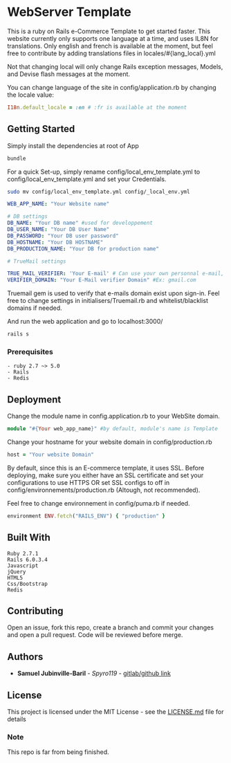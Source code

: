 # WebServer Template

This is a ruby on Rails e-Commerce Template to get started faster.
This website currently only supports one language at a time, and uses IL8N for translations. Only english and french is available at the moment, but feel free to contribute by adding translations files in locales/#{lang_local}.yml

Not that changing local will only change Rails exception messages, Models, and Devise flash messages at the moment. 

You can change language of the site in config/application.rb by changing the locale value: 

```ruby
I18n.default_locale = :en # :fr is available at the moment
```

## Getting Started

Simply install the dependencies at root of App
```bash 
bundle
```

For a quick Set-up, simply rename config/local_env_template.yml to config/local_env_template.yml and set your Credentials.

```bash
sudo mv config/local_env_template.yml config/_local_env.yml
```

```yml
WEB_APP_NAME: "Your Website name"

# DB settings
DB_NAME: "Your DB name" #used for developpement
DB_USER_NAME: "Your DB User Name"
DB_PASSWORD: "Your DB user password"
DB_HOSTNAME: "Your DB HOSTNAME"
DB_PRODUCTION_NAME: "Your DB for production name"

# TrueMail settings

TRUE_MAIL_VERIFIER: 'Your E-mail' # Can use your own personnal e-mail, but is recommended to use the same mailer as the one used for this website if setup.
VERIFIER_DOMAIN: "Your E-Mail verifier Domain" #Ex: gmail.com
```

Truemail gem is used to verify that e-mails domain exist upon sign-in. Feel free to change settings in initialisers/Truemail.rb and whitelist/blacklist domains if needed.

And run the web application and go to localhost:3000/ 
```bash 
rails s
```

### Prerequisites

```
- ruby 2.7 ~> 5.0
- Rails
- Redis
```

## Deployment

<!-- Add additional notes about how to deploy this on a live system -->
Change the module name in config.application.rb to your WebSite domain. 

```ruby
module "#{Your web_app_name}" #by default, module's name is Template
```
Change your hostname for your website domain in config/production.rb

```ruby 
host = "Your website Domain"
```
By default, since this is an E-commerce template, it uses SSL. Before deploying, make sure you either have an SSL certificate and set your configurations to use HTTPS OR set SSL configs to off in config/environnements/production.rb (Altough, not recommended).

Feel free to change environnement in config/puma.rb if needed. 
```ruby
environment ENV.fetch("RAILS_ENV") { "production" }
 ```

## Built With

```
Ruby 2.7.1
Rails 6.0.3.4
Javascript
jQuery
HTML5
Css/Bootstrap
Redis
```

## Contributing

Open an issue, fork this repo, create a branch and commit your changes and open a pull request. Code will be reviewed before merge.

## Authors

* **Samuel Jubinville-Baril** - *Spyro119* - [gitlab/github link]()

## License

This project is licensed under the MIT License - see the [LICENSE.md](LICENSE) file for details


### Note
This repo is far from being finished. 
